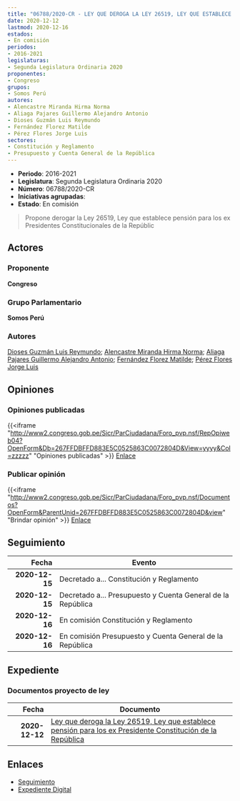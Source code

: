 ```yaml
---
title: "06788/2020-CR - LEY QUE DEROGA LA LEY 26519, LEY QUE ESTABLECE PENSION PARA LOS EX PRESIDENTES CONSTITUCIONALES DE LA REPÚBLICA"
date: 2020-12-12
lastmod: 2020-12-16
estados:
- En comisión
periodos:
- 2016-2021
legislaturas:
- Segunda Legislatura Ordinaria 2020
proponentes:
- Congreso
grupos:
- Somos Perú
autores:
- Alencastre Miranda Hirma Norma
- Aliaga Pajares Guillermo Alejandro Antonio
- Dioses Guzmán Luis Reymundo
- Fernández Florez Matilde
- Pérez Flores Jorge Luis
sectores:
- Constitución y Reglamento
- Presupuesto y Cuenta General de la República
---
```

- **Periodo**: 2016-2021
- **Legislatura**: Segunda Legislatura Ordinaria 2020
- **Número**: 06788/2020-CR
- **Iniciativas agrupadas**: 
- **Estado**: En comisión

> Propone derogar la Ley 26519, Ley que establece pensión para los ex Presidentes Constitucionales de la Repúblic


## Actores

### Proponente

**Congreso**

### Grupo Parlamentario

**Somos Perú**

### Autores

[Dioses Guzmán Luis Reymundo](mailto:mailto:ldioses@congreso.gob.pe); [Alencastre Miranda Hirma Norma](mailto:mailto:halencastre@congreso.gob.pe); [Aliaga Pajares Guillermo Alejandro Antonio](mailto:mailto:galiaga@congreso.gob.pe); [Fernández Florez Matilde](mailto:mailto:mfernandez@congreso.gob.pe); [Pérez Flores Jorge Luis](mailto:mailto:jperezf@congreso.gob.pe)

## Opiniones

### Opiniones publicadas

{{<iframe "http://www2.congreso.gob.pe/Sicr/ParCiudadana/Foro_pvp.nsf/RepOpiweb04?OpenForm&Db=267FFDBFFD883E5C0525863C0072804D&View=yyyy&Col=zzzzz" "Opiniones publicadas" >}}
[Enlace](http://www2.congreso.gob.pe/Sicr/ParCiudadana/Foro_pvp.nsf/RepOpiweb04?OpenForm&Db=267FFDBFFD883E5C0525863C0072804D&View=yyyy&Col=zzzzz)

### Publicar opinión

{{<iframe "http://www2.congreso.gob.pe/Sicr/ParCiudadana/Foro_pvp.nsf/Documentos?OpenForm&ParentUnid=267FFDBFFD883E5C0525863C0072804D&view" "Brindar opinión" >}}
[Enlace](http://www2.congreso.gob.pe/Sicr/ParCiudadana/Foro_pvp.nsf/Documentos?OpenForm&ParentUnid=267FFDBFFD883E5C0525863C0072804D&view)


## Seguimiento

| Fecha | Evento |
|------:|--------|
| **2020-12-15** | Decretado a... Constitución y Reglamento |
| **2020-12-15** | Decretado a... Presupuesto y Cuenta General de la República |
| **2020-12-16** | En comisión Constitución y Reglamento |
| **2020-12-16** | En comisión Presupuesto y Cuenta General de la República |

## Expediente

### Documentos proyecto de ley

| Fecha | Documento |
|------:|-----------|
| **2020-12-12** | [Ley que deroga la Ley 26519, Ley que establece pensión para los ex Presidente Constitución de la República](https://leyes.congreso.gob.pe/Documentos/2016_2021/Proyectos_de_Ley_y_de_Resoluciones_Legislativas/PL06788-20201212.pdf) |

## Enlaces

- [Seguimiento](http://www2.congreso.gob.pe/Sicr/TraDocEstProc/CLProLey2016.nsf/f7fff46988ca05b1052578e100829cc7/b389fd91721142200525863c007891d1?OpenDocument)
- [Expediente Digital](http://www2.congreso.gob.pe/Sicr/TraDocEstProc/Expvirt_2011.nsf/visbusqptramdoc1621/06788?opendocument)

